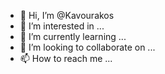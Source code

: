 - 👋 Hi, I’m @Kavourakos
- 👀 I’m interested in ...
- 🌱 I’m currently learning ...
- 💞️ I’m looking to collaborate on ...
- 📫 How to reach me ...

<!---
Kavourakos/Kavourakos is a ✨ special ✨ repository because its `README.md` (this file) appears on your GitHub profile.
You can click the Preview link to take a look at your changes.
--->
